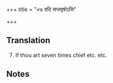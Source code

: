 +++
title = "०७ यदि सप्तवृषोऽसि"

+++
## Translation
7. If thou art seven times chief etc. etc.

## Notes

